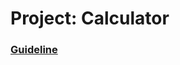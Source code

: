 # Project: Calculator

### [Guideline](https://www.theodinproject.com/lessons/foundations-calculator)
